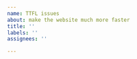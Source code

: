 ```yaml
---
name: TTFL issues
about: make the website much more faster
title: ''
labels: ''
assignees: ''

---
```



